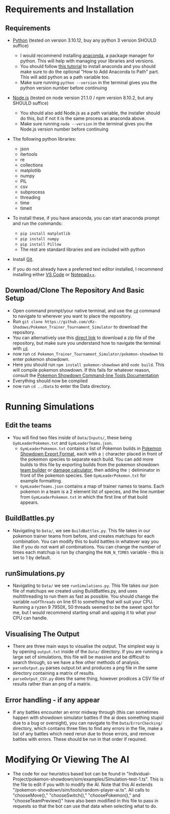 # Requirements and Installation
## Requirements
* [Python](https://www.python.org/downloads/) (tested on version 3.10.12, buy any python 3 version SHOULD suffice)
    * I would recommend installing [anaconda](https://docs.anaconda.com/free/anaconda/install/windows/), a package manager for python. This will help with managing your libraries and versions.
    * You should follow [this tutorial](https://www.datacamp.com/tutorial/installing-anaconda-windows) to install anaconda and you should make sure to do the optional "How to Add Anaconda to Path" part. This will add python as a path variable too.
    * Make sure running `python --version` in the terminal gives you the python version number before continuing
* [Node.js](https://nodejs.org/en/download) (tested on node version 21.1.0 / npm version 8.10.2, but any SHOULD suffice)
    * You should also add Node.js as a path variable, the installer should do this, but if not it is the same process as anaconda above.
    * Make sure running `node --version` in the terminal gives you the Node.js version number before continuing
* The following python libraries:
    * json
    * itertools
    * re
    * collections
    * matplotlib
    * numpy
    * PIL
    * csv
    * subprocess
    * threading
    * time
    * timeit
* To install these, if you have anaconda, you can start anaconda prompt and run the commands:
    * `pip install matplotlib`
    * `pip install numpy`
    * `pip install Pillow`
    * The rest are standard libraries and are included with python

* Install [Git](https://git-scm.com/downloads).

* If you do not already have a preferred text editor installed, I recommend installing either [VS Code](https://code.visualstudio.com/download) or [Notepad++](https://notepad-plus-plus.org/downloads/).

## Download/Clone The Repository And Basic Setup

* Open command prompt/your native terminal, and use the [`cd`](https://www.geeksforgeeks.org/cd-cmd-command/) command to navigate to wherever you want to place the repository.
* Run `git clone https://github.com/cRz-Shadows/Pokemon_Trainer_Tournament_Simulator` to download the repository.
* You can alternatively use this [direct link](https://github.com/cRz-Shadows/Pokemon_Trainer_Tournament_Simulator/archive/refs/heads/main.zip) to download a zip file of the repository, but make sure you understand how to navigate the terminal with [`cd`](https://www.geeksforgeeks.org/cd-cmd-command/).
* now run `cd Pokemon_Trainer_Tournament_Simulator/pokemon-showdown` to enter pokemon showdown.
* Here you should run `npm install pokemon-showdown` and `node build`. This will compile pokemon showdown. If this fails for whatever reason, consult the [Pokemon Showdown Command-line Tools Documentation](https://github.com/smogon/pokemon-showdown/blob/master/COMMANDLINE.md)
* Everything should now be compiled
* now run `cd ../Data` to enter the Data directory.

# Running Simulations

## Edit the teams
* You will find two files inside of `Data/Inputs/`, these being `GymLeaderPokemon.txt` and `GymLeaderTeams.json`.
    * `GymLeaderPokemon.txt` contains a list of Pokemon builds in [Pokemon Showdown Export Format](https://github.com/smogon/pokemon-showdown/blob/master/sim/TEAMS.md), each with a `|` character placed in front of the pokemon species to separate each build. You can add more builds to this file by exporting builds from the pokemon showdown [team builder](https://play.pokemonshowdown.com/teambuilder) or [damage calculator](https://calc.pokemonshowdown.com/), then adding the `|` deliminator in front of the pokemon species. See `GymLeaderPokemon.txt` for example formatting.
    * `GymLeaderTeams.json` contains a map of trainer names to teams. Each pokemon in a team is a 2 element list of species, and the line number from `GymLeaderPokemon.txt` in which the first line of that build appears.

## BuildBattles.py
* Navigating to `Data/`, we see `BuildBattles.py`. This file takes in our pokemon trainer teams from before, and creates matchups for each combination. You can modify this to build battles in whatever way you like if you do not want all combinations. You can change the number of times each matchup is run by changing the `RUN_N_TIMES` variable - this is set to 1 by default.

## runSimulations.py
* Navigating to `Data/` we see `runSimulations.py`. This file takes our json file of matchups we created using BuildBattles.py, and uses multithreading to run them as fast as possible. You should change the variable `noOfThreads` on line 61 to something that will suit your CPU. Running a ryzen 9 7950X, 50 threads seemed to be the sweet spot for me, but I would recommend starting small and upping it to what your CPU can handle.

## Visualising The Output
* There are three main ways to visualise the output. The simplest way is by opening `output.txt` inside of the `Data/` directory. If you are running a large set of simulations, this file will be massive and be difficult to search through, so we have a few other methods of analysis.
* `parseOutput.py` parses output.txt and produces a png file in the same directory containing a matrix of results.
* `parseOutput_CSV.py` does the same thing, however prodices a CSV file of results rather than an png of a matrix.

## Error handling - if any appear
* If any battles encounter an error midway through (this can sometimes happen with showdown simulator battles if the ai does something stupid due to a bug or oversight), you can navigate to the `Data/ErrorChecking/` directory, which contains three files to find any errors in the file, make a list of any battles which need rerun due to those errors, and remove battles with errors. These should be run in that order if required.

# Modifying Or Viewing The AI
* The code for our heuristics based bot can be found in "Individual-Project/pokemon-showdown/sim/examples/Simulation-test-1.ts". This is the file to edit if you with to modify the AI. Note that this AI extends "/pokemon-showdown/sim/tools/random-player-ai.ts". All calls to "chooseMove()," "chooseSwitch()," "choosePokemon()," and "chooseTeamPreview()" have also been modified in this file to pass in requests so that the bot can use that data when selecting what to do.
